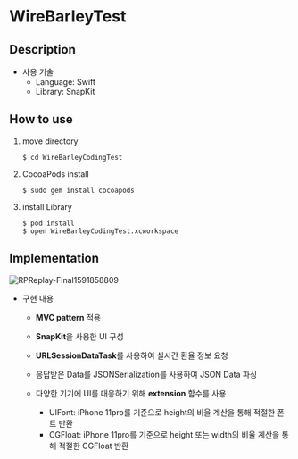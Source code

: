 # WireBarleyTest



## Description

- 사용 기술
  	- Language: Swift
  	- Library: SnapKit



## How to use

1. move directory		

   ```
   $ cd WireBarleyCodingTest
   ```

2. CocoaPods install

   ```
   $ sudo gem install cocoapods
   ```

2. install Library

   ```
   $ pod install
   $ open WireBarleyCodingTest.xcworkspace
   ```

   

## Implementation

![RPReplay-Final1591858809](https://user-images.githubusercontent.com/57229970/84358667-728d5b00-ac02-11ea-9e90-1b76d18e5dac.gif)



- 구현 내용

  - **MVC pattern** 적용

  - **SnapKit**을 사용한 UI 구성

  - **URLSessionDataTask**를 사용하여 실시간 환율 정보 요청

  - 응답받은 Data를 JSONSerialization를 사용하여 JSON Data 파싱

  - 다양한 기기에 UI를 대응하기 위해  **extension** 함수를 사용

    - UIFont: iPhone 11pro를 기준으로 height의 비율 계산을 통해 적절한 폰트 반환
    - CGFloat: iPhone 11pro를 기준으로 height 또는 width의 비율 계산을 통해 적절한 CGFloat 반환

    

